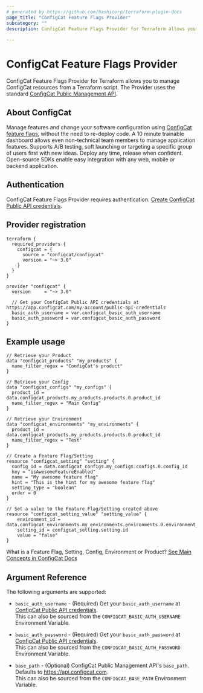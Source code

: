 ```yaml
---
# generated by https://github.com/hashicorp/terraform-plugin-docs
page_title: "ConfigCat Feature Flags Provider"
subcategory: ""
description: ConfigCat Feature Flags Provider for Terraform allows you to manage ConfigCat resources from a Terraform script. The Provider uses the standard [ConfigCat Public Management API](https://api.configcat.com/).
  
---
```

# ConfigCat Feature Flags Provider

ConfigCat Feature Flags Provider for Terraform allows you to manage ConfigCat resources from a Terraform script. The Provider uses the standard [ConfigCat Public Management API](https://api.configcat.com/).

## About ConfigCat

Manage features and change your software configuration using [ConfigCat feature flags](https://configcat.com), without the need to re-deploy code. A 10 minute trainable dashboard allows even non-technical team members to manage application features.
Supports A/B testing, soft launching or targeting a specific group of users first with new ideas. Deploy any time, release when confident. Open-source SDKs enable easy integration with any web, mobile or backend application.

## Authentication

ConfigCat Feature Flags Provider requires authentication. [Create ConfigCat Public API credentials](https://app.configcat.com/my-account/public-api-credentials).

## Provider registration

```hcl
terraform {
  required_providers {
    configcat = {
      source = "configcat/configcat"
      version = "~> 3.0"
    }
  }
}

provider "configcat" {
  version     = "~> 3.0"

  // Get your ConfigCat Public API credentials at https://app.configcat.com/my-account/public-api-credentials
  basic_auth_username = var.configcat_basic_auth_username
  basic_auth_password = var.configcat_basic_auth_password
}
```

## Example usage

```hcl
// Retrieve your Product
data "configcat_products" "my_products" {
  name_filter_regex = "ConfigCat's product"
}

// Retrieve your Config
data "configcat_configs" "my_configs" {
  product_id = data.configcat_products.my_products.products.0.product_id
  name_filter_regex = "Main Config"
}

// Retrieve your Environment
data "configcat_environments" "my_environments" {
  product_id = data.configcat_products.my_products.products.0.product_id
  name_filter_regex = "Test"
}

// Create a Feature Flag/Setting
resource "configcat_setting" "setting" {
  config_id = data.configcat_configs.my_configs.configs.0.config_id
  key = "isAwesomeFeatureEnabled"
  name = "My awesome feature flag"
  hint = "This is the hint for my awesome feature flag"
  setting_type = "boolean"
  order = 0
}

// Set a value to the Feature Flag/Setting created above
resource "configcat_setting_value" "setting_value" {
    environment_id = data.configcat_environments.my_environments.environments.0.environment_id
    setting_id = configcat_setting.setting.id
    value = "false"
}
```

What is a Feature Flag, Setting, Config, Environment or Product?
[See Main Concepts in ConfigCat Docs](https://configcat.com/docs/main-concepts)

## Argument Reference

The following arguments are supported:

* `basic_auth_username` - (Required) Get your `basic_auth_username` at [ConfigCat Public API credentials](https://app.configcat.com/my-account/public-api-credentials).  
This can also be sourced from the `CONFIGCAT_BASIC_AUTH_USERNAME` Environment Variable.

* `basic_auth_password` - (Required) Get your `basic_auth_password` at [ConfigCat Public API credentials](https://app.configcat.com/my-account/public-api-credentials).  
This can also be sourced from the `CONFIGCAT_BASIC_AUTH_PASSWORD` Environment Variable.

* `base_path` - (Optional) ConfigCat Public Management API's `base_path`. Defaults to <https://api.configcat.com>.  
This can also be sourced from the `CONFIGCAT_BASE_PATH` Environment Variable.
